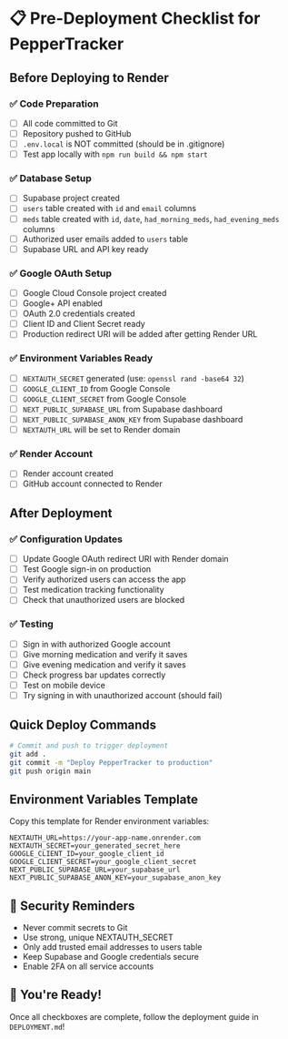 # 📋 Pre-Deployment Checklist for PepperTracker

## Before Deploying to Render

### ✅ Code Preparation
- [ ] All code committed to Git
- [ ] Repository pushed to GitHub
- [ ] `.env.local` is NOT committed (should be in .gitignore)
- [ ] Test app locally with `npm run build && npm start`

### ✅ Database Setup
- [ ] Supabase project created
- [ ] `users` table created with `id` and `email` columns
- [ ] `meds` table created with `id`, `date`, `had_morning_meds`, `had_evening_meds` columns
- [ ] Authorized user emails added to `users` table
- [ ] Supabase URL and API key ready

### ✅ Google OAuth Setup
- [ ] Google Cloud Console project created
- [ ] Google+ API enabled
- [ ] OAuth 2.0 credentials created
- [ ] Client ID and Client Secret ready
- [ ] Production redirect URI will be added after getting Render URL

### ✅ Environment Variables Ready
- [ ] `NEXTAUTH_SECRET` generated (use: `openssl rand -base64 32`)
- [ ] `GOOGLE_CLIENT_ID` from Google Console
- [ ] `GOOGLE_CLIENT_SECRET` from Google Console
- [ ] `NEXT_PUBLIC_SUPABASE_URL` from Supabase dashboard
- [ ] `NEXT_PUBLIC_SUPABASE_ANON_KEY` from Supabase dashboard
- [ ] `NEXTAUTH_URL` will be set to Render domain

### ✅ Render Account
- [ ] Render account created
- [ ] GitHub account connected to Render

## After Deployment

### ✅ Configuration Updates
- [ ] Update Google OAuth redirect URI with Render domain
- [ ] Test Google sign-in on production
- [ ] Verify authorized users can access the app
- [ ] Test medication tracking functionality
- [ ] Check that unauthorized users are blocked

### ✅ Testing
- [ ] Sign in with authorized Google account
- [ ] Give morning medication and verify it saves
- [ ] Give evening medication and verify it saves
- [ ] Check progress bar updates correctly
- [ ] Test on mobile device
- [ ] Try signing in with unauthorized account (should fail)

## Quick Deploy Commands

```bash
# Commit and push to trigger deployment
git add .
git commit -m "Deploy PepperTracker to production"
git push origin main
```

## Environment Variables Template

Copy this template for Render environment variables:

```
NEXTAUTH_URL=https://your-app-name.onrender.com
NEXTAUTH_SECRET=your_generated_secret_here
GOOGLE_CLIENT_ID=your_google_client_id
GOOGLE_CLIENT_SECRET=your_google_client_secret
NEXT_PUBLIC_SUPABASE_URL=your_supabase_url
NEXT_PUBLIC_SUPABASE_ANON_KEY=your_supabase_anon_key
```

## 🚨 Security Reminders

- Never commit secrets to Git
- Use strong, unique NEXTAUTH_SECRET
- Only add trusted email addresses to users table
- Keep Supabase and Google credentials secure
- Enable 2FA on all service accounts

## 🎉 You're Ready!

Once all checkboxes are complete, follow the deployment guide in `DEPLOYMENT.md`!
